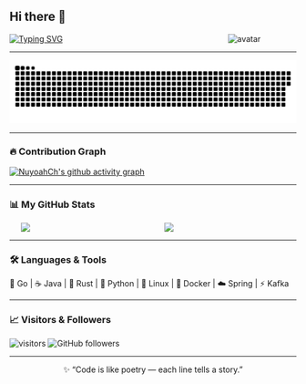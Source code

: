 ## Hi there 👋

<img src="https://github.com/yoyocraft/yoyocraft/blob/master/assets/angry.gif" width="120" alt="avatar" align="right" />

[![Typing SVG](https://readme-typing-svg.herokuapp.com?font=Fira+Code&pause=1000&width=435&lines=Hi,+I'm+NuyoahCh;Welcome+to+my+GitHub!;nuyoahch.online)](https://git.io/typing-svg)

---

![github-snake](https://raw.githubusercontent.com/NuyoahCh/NuyoahCh/output/github-contribution-grid-snake.svg)

---

### 🔥 Contribution Graph
[![NuyoahCh's github activity graph](https://github-readme-activity-graph.vercel.app/graph?username=NuyoahCh&bg_color=0d1117&color=70a5fd&line=ae81ff&point=fca311&area=true&hide_border=true)](https://github.com/ashutosh00710/github-readme-activity-graph)

---

### 📊 My GitHub Stats

<div align="center" style="display: flex; justify-content: center; gap: 10px; flex-wrap: wrap;">
  <img src="https://github-readme-stats.vercel.app/api?username=NuyoahCh&show_icons=true&theme=tokyonight&hide_border=true&border_radius=12&height=165" width="48%" />
  <img src="https://github-readme-stats.vercel.app/api/top-langs/?username=NuyoahCh&layout=compact&theme=tokyonight&hide=html,css&hide_border=true&border_radius=12&height=165" width="42%" />
</div>

---

### 🛠️ Languages & Tools  
🚀 Go | ☕ Java | 🦀 Rust | 🐍 Python | 🐧 Linux | 🐳 Docker | ☁️ Spring | ⚡ Kafka

---

### 📈 Visitors & Followers  
![visitors](https://komarev.com/ghpvc/?username=NuyoahCh&label=Profile%20views&color=0e75b6&style=flat)
![GitHub followers](https://img.shields.io/github/followers/NuyoahCh?style=social)

---

<p align="center">
✨ “Code is like poetry — each line tells a story.”
</p>
